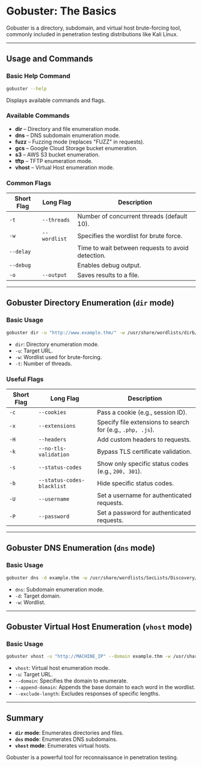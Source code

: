# Gobuster: The Basics

Gobuster is a directory, subdomain, and virtual host brute-forcing tool, commonly included in penetration testing distributions like Kali Linux.

---

## **Usage and Commands**

### **Basic Help Command**
```bash
gobuster --help
```
Displays available commands and flags.

### **Available Commands**
- **dir** – Directory and file enumeration mode.
- **dns** – DNS subdomain enumeration mode.
- **fuzz** – Fuzzing mode (replaces "FUZZ" in requests).
- **gcs** – Google Cloud Storage bucket enumeration.
- **s3** – AWS S3 bucket enumeration.
- **tftp** – TFTP enumeration mode.
- **vhost** – Virtual Host enumeration mode.

### **Common Flags**
| Short Flag | Long Flag            | Description |
|------------|----------------------|-------------|
| `-t`       | `--threads`          | Number of concurrent threads (default 10). |
| `-w`       | `--wordlist`         | Specifies the wordlist for brute force. |
| `--delay`  |                      | Time to wait between requests to avoid detection. |
| `--debug`  |                      | Enables debug output. |
| `-o`       | `--output`           | Saves results to a file. |

---

## **Gobuster Directory Enumeration (`dir` mode)**

### **Basic Usage**
```bash
gobuster dir -u "http://www.example.thm/" -w /usr/share/wordlists/dirb/small.txt -t 64
```
- `dir`: Directory enumeration mode.
- `-u`: Target URL.
- `-w`: Wordlist used for brute-forcing.
- `-t`: Number of threads.

### **Useful Flags**
| Short Flag | Long Flag            | Description |
|------------|----------------------|-------------|
| `-c`       | `--cookies`          | Pass a cookie (e.g., session ID). |
| `-x`       | `--extensions`       | Specify file extensions to search for (e.g., `.php, .js`). |
| `-H`       | `--headers`          | Add custom headers to requests. |
| `-k`       | `--no-tls-validation` | Bypass TLS certificate validation. |
| `-s`       | `--status-codes`      | Show only specific status codes (e.g., `200, 301`). |
| `-b`       | `--status-codes-blacklist` | Hide specific status codes. |
| `-U`       | `--username`         | Set a username for authenticated requests. |
| `-P`       | `--password`         | Set a password for authenticated requests. |

---

## **Gobuster DNS Enumeration (`dns` mode)**

### **Basic Usage**
```bash
gobuster dns -d example.thm -w /usr/share/wordlists/SecLists/Discovery/DNS/subdomains-top1million-5000.txt
```
- `dns`: Subdomain enumeration mode.
- `-d`: Target domain.
- `-w`: Wordlist.

---

## **Gobuster Virtual Host Enumeration (`vhost` mode)**

### **Basic Usage**
```bash
gobuster vhost -u "http://MACHINE_IP" --domain example.thm -w /usr/share/wordlists/SecLists/Discovery/DNS/subdomains-top1million-5000.txt --append-domain --exclude-length 250-320
```
- `vhost`: Virtual host enumeration mode.
- `-u`: Target URL.
- `--domain`: Specifies the domain to enumerate.
- `--append-domain`: Appends the base domain to each word in the wordlist.
- `--exclude-length`: Excludes responses of specific lengths.

---

## **Summary**
- **`dir` mode**: Enumerates directories and files.
- **`dns` mode**: Enumerates DNS subdomains.
- **`vhost` mode**: Enumerates virtual hosts.

Gobuster is a powerful tool for reconnaissance in penetration testing.
